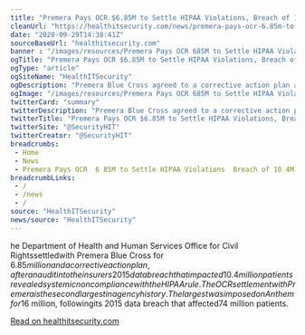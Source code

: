 ```yaml
--- 
title: "Premera Pays OCR $6.85M to Settle HIPAA Violations, Breach of 10.4M"
cleanUrl: "https://healthitsecurity.com/news/premera-pays-ocr-6.85m-to-settle-hipaa-violations-breach-of-10.4m?eid=CXTEL000000592620&elqCampaignId=16158&elqTrackId=4e1647064d734b439ada71a4da858a9f&elq=187c41e090af435fb5a1d5aebcae48ec&elqaid=16937&elqat=1&elqCampaignId=16158"
date: "2020-09-29T14:38:41Z"
sourceBaseUrl: "healthitsecurity.com"
banner : "/images/resources/Premera Pays OCR 685M to Settle HIPAA Violations Breach of 104M.png"
ogTitle: "Premera Pays OCR $6.85M to Settle HIPAA Violations, Breach of 10.4M"
ogType: "article"
ogSiteName: "HealthITSecurity"
ogDescription: "Premera Blue Cross agreed to a corrective action plan and to pay HHS OCR $6.85 million, after an audit into its 2015 data breach that impacted 10.4 million patients found systemic HIPAA noncompliance."
ogImage: "/images/resources/Premera Pays OCR 685M to Settle HIPAA Violations Breach of 104M.png"
twitterCard: "summary"
twitterDescription: "Premera Blue Cross agreed to a corrective action plan and to pay HHS OCR $6.85 million, after an audit into its 2015 data breach that impacted 10.4 million patients found systemic HIPAA noncompliance."
twitterTitle: "Premera Pays OCR $6.85M to Settle HIPAA Violations, Breach of 10.4M"
twitterSite: "@SecurityHIT"
twitterCreator: "@SecurityHIT"
breadcrumbs:
 - Home
 - News
 - Premera Pays OCR  6 85M to Settle HIPAA Violations  Breach of 10 4M
breadcrumbLinks:
 - / 
 - /news
 - / 
source: "HealthITSecurity"
news/source: "HealthITSecurity"
---
```

he Department of Health and Human Services Office for Civil Rightssettledwith Premera Blue Cross for $6.85 million and a corrective action plan, after an audit into the insurers 2015 data breach that impacted 10.4 million patients revealed systemic noncompliance with the HIPAA rule.The OCR settlement with Premera is the second largest in agency history. The largest was imposed on Anthemfor$16 million, followingits 2015 data breach that affected74 million patients.  
  
[Read on healthitsecurity.com](https://healthitsecurity.com/news/premera-pays-ocr-6.85m-to-settle-hipaa-violations-breach-of-10.4m?eid=CXTEL000000592620&elqCampaignId=16158&elqTrackId=4e1647064d734b439ada71a4da858a9f&elq=187c41e090af435fb5a1d5aebcae48ec&elqaid=16937&elqat=1&elqCampaignId=16158)
